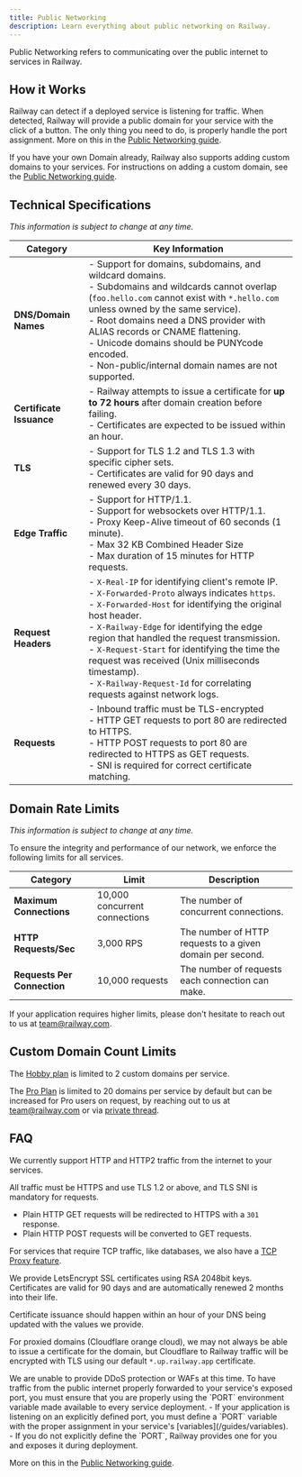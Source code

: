 ```yaml
---
title: Public Networking
description: Learn everything about public networking on Railway.
---
```


Public Networking refers to communicating over the public internet to services in Railway.

## How it Works

Railway can detect if a deployed service is listening for traffic. When detected, Railway will provide a public domain for your service with the click of a button. The only thing you need to do, is properly handle the port assignment. More on this in the [Public Networking guide](/guides/public-networking).

If you have your own Domain already, Railway also supports adding custom domains to your services. For instructions on adding a custom domain, see the [Public Networking guide](/guides/public-networking#custom-domains).

## Technical Specifications

_This information is subject to change at any time._

| Category                 | Key Information                                                                                                                                                                                                                                                                                                                                                                                                                                             |
| ------------------------ | ----------------------------------------------------------------------------------------------------------------------------------------------------------------------------------------------------------------------------------------------------------------------------------------------------------------------------------------------------------------------------------------------------------------------------------------------------------- |
| **DNS/Domain Names**     | - Support for domains, subdomains, and wildcard domains.<br/>- Subdomains and wildcards cannot overlap (`foo.hello.com` cannot exist with `*.hello.com` unless owned by the same service).<br/>- Root domains need a DNS provider with ALIAS records or CNAME flattening.<br/>- Unicode domains should be PUNYcode encoded.<br/>- Non-public/internal domain names are not supported.                                                                       |
| **Certificate Issuance** | - Railway attempts to issue a certificate for **up to 72 hours** after domain creation before failing.<br/>- Certificates are expected to be issued within an hour.                                                                                                                                                                                                                                                                                         |
| **TLS**                  | - Support for TLS 1.2 and TLS 1.3 with specific cipher sets.<br/>- Certificates are valid for 90 days and renewed every 30 days.                                                                                                                                                                                                                                                                                                                            |
| **Edge Traffic**         | - Support for HTTP/1.1.<br/>- Support for websockets over HTTP/1.1.<br/>- Proxy Keep-Alive timeout of 60 seconds (1 minute).<br/>- Max 32 KB Combined Header Size<br/>- Max duration of 15 minutes for HTTP requests.                                                                                                                                                                                                                                          |
| **Request Headers**      | - `X-Real-IP` for identifying client's remote IP.<br/>- `X-Forwarded-Proto` always indicates `https`.<br/>- `X-Forwarded-Host` for identifying the original host header.<br/>- `X-Railway-Edge` for identifying the edge region that handled the request transmission.<br/>- `X-Request-Start` for identifying the time the request was received (Unix milliseconds timestamp).<br/>- `X-Railway-Request-Id` for correlating requests against network logs. |
| **Requests**             | - Inbound traffic must be TLS-encrypted<br/>- HTTP GET requests to port 80 are redirected to HTTPS.<br/>- HTTP POST requests to port 80 are redirected to HTTPS as GET requests.<br/>- SNI is required for correct certificate matching.                                                                                                                                                                                                                    |

## Domain Rate Limits

_This information is subject to change at any time._

To ensure the integrity and performance of our network, we enforce the following limits for all services.

| Category                    | Limit                         | Description                                               |
| --------------------------- | ----------------------------- | --------------------------------------------------------- |
| **Maximum Connections**     | 10,000 concurrent connections | The number of concurrent connections.                     |
| **HTTP Requests/Sec**       | 3,000 RPS                     | The number of HTTP requests to a given domain per second. |
| **Requests Per Connection** | 10,000 requests               | The number of requests each connection can make.          |

If your application requires higher limits, please don't hesitate to reach out to us at [team@railway.com](mailto:team@railway.com).

## Custom Domain Count Limits

The [Hobby plan](/reference/pricing#plans) is limited to 2 custom domains per service.

The [Pro Plan](/reference/pricing#plans) is limited to 20 domains per service by default but can be increased for Pro users on request, by reaching out to us at [team@railway.com](mailto:team@railway.com) or via [private thread](/reference/support#private-threads).

## FAQ

<Collapse title="What type of traffic can I send to my services in Railway?">
We currently support HTTP and HTTP2 traffic from the internet to your services.

All traffic must be HTTPS and use TLS 1.2 or above, and TLS SNI is mandatory for requests.

- Plain HTTP GET requests will be redirected to HTTPS with a `301` response.
- Plain HTTP POST requests will be converted to GET requests.

For services that require TCP traffic, like databases, we also have a [TCP Proxy feature](/reference/tcp-proxy).
</Collapse>

<Collapse title="How does Railway handle SSL certificates?">
We provide LetsEncrypt SSL certificates using RSA 2048bit keys.  Certificates are valid for 90 days and are automatically renewed 2 months into their life.

Certificate issuance should happen within an hour of your DNS being updated with the values we provide.

For proxied domains (Cloudflare orange cloud), we may not always be able to issue a certificate for the domain, but Cloudflare to Railway traffic will be encrypted with TLS using our default `*.up.railway.app` certificate.
</Collapse>

<Collapse title="Does Railway protect my services against DDoS?">
We are unable to provide DDoS protection or WAFs at this time.
</Collapse>

<Collapse title="How do I handle forwarding traffic to my exposed port?">
To have traffic from the public internet properly forwarded to your service's exposed port, you must ensure that you are properly using the `PORT` environment variable made available to every service deployment.
- If your application is listening on an explicitly defined port, you must define a `PORT` variable with the proper assignment in your service's [variables](/guides/variables).
- If you do not explicitly define the `PORT`, Railway provides one for you and exposes it during deployment.

More on this in the [Public Networking guide](/guides/public-networking).
</Collapse>
